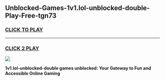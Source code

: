 
## Unblocked-Games-1v1.lol-unblocked-double-Play-Free-tgn73
<h3>
<a href="https://premium76.site?title=1v1.lol-unblocked-double&ref=20M">CLICK TO PLAY</a></h3>
<hr>

<h3>
<a href="https://premium76.site?title=1v1.lol-unblocked-double&ref=20M">CLICK 2 PLAY</a>
  
</h3>

<a href="https://premium76.site?title=1v1.lol-unblocked-double&ref=19M"><img src="https://clearcache.store/games.png"></a>


**1v1.lol-unblocked-double games unblocked: Your Gateway to Fun and Accessible Online Gaming**
